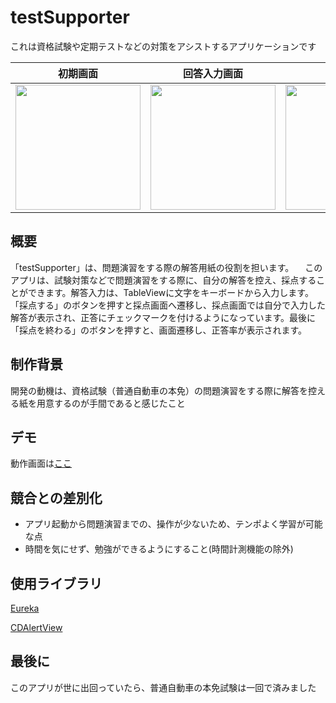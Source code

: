 # testSupporter
これは資格試験や定期テストなどの対策をアシストするアプリケーションです

|初期画面|回答入力画面|採点画面|結果画面|
|:-----:|:--------:|:------:|:-------:|
|<img src="https://user-images.githubusercontent.com/50735539/107123571-91530700-68e1-11eb-8522-5ab6d275509d.png" width="200px">|<img src="https://user-images.githubusercontent.com/50735539/107123583-a465d700-68e1-11eb-905a-974aad075a07.png" width="200px">|<img src="https://user-images.githubusercontent.com/50735539/107123585-a7f95e00-68e1-11eb-9fa9-e5afd7d60c00.png" width="200px">|<img src="https://user-images.githubusercontent.com/50735539/107123587-a9c32180-68e1-11eb-9a86-219e95724182.png" width="200px">|
## 概要
「testSupporter」は、問題演習をする際の解答用紙の役割を担います。
　このアプリは、試験対策などで問題演習をする際に、自分の解答を控え、採点することができます。解答入力は、TableViewに文字をキーボードから入力します。「採点する」のボタンを押すと採点画面へ遷移し、採点画面では自分で入力した解答が表示され、正答にチェックマークを付けるようになっています。最後に「採点を終わる」のボタンを押すと、画面遷移し、正答率が表示されます。


## 制作背景
開発の動機は、資格試験（普通自動車の本免）の問題演習をする際に解答を控える紙を用意するのが手間であると感じたこと


## デモ
動作画面は[ここ](https://drive.google.com/file/d/1LYNJANxr7I5_zpOoqGcEwgHWGk80eu0B/view?usp=sharing)

## 競合との差別化
- アプリ起動から問題演習までの、操作が少ないため、テンポよく学習が可能な点
- 時間を気にせず、勉強ができるようにすること(時間計測機能の除外)

## 使用ライブラリ
[Eureka](https://github.com/xmartlabs/Eureka)

[CDAlertView](https://github.com/candostdagdeviren/CDAlertView)

## 最後に

このアプリが世に出回っていたら、普通自動車の本免試験は一回で済みました
